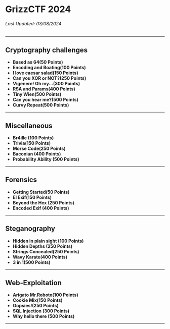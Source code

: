 # GrizzCTF 2024

###### Last Updated: 03/08/2024 

---

## Cryptography challenges
- **Based as 64(50 Points)**
- **Encoding and Boating(100 Points)**
- **I love caesar salad(150 Points)**
- **Can you XOR or NOT?(250 Points)**
- **Vigenere! Oh my...(300 Points)**
- **RSA and Params(400 Points)**
- **Tiny Wien(500 Points)**
- **Can you hear me?(500 Points)**
- **Curvy Repeat(500 Points)**

---

## Miscellaneous
- **Br4ille (100 Points)**
- **Trivia(150 Points)**
- **Morse Code(250 Points)**
- **Baconian (400 Points)**
- **Probability Ability (500 Points)**


---

## Forensics
- **Getting Started(50 Points)**
- **El Exif(150 Points)**
- **Beyond the Hex (250 Points)**
- **Encoded Exif (400 Points)**

---

## Steganography
- **Hidden in plain sight (100 Points)**
- **Hidden Depths (250 Points)**
- **Strings Concealed(250 Points)**
- **Wavy Karate(400 Points)**
- **3 in 1(500 Points)**
    
---

## Web-Exploitation
- **Arigato Mr.Roboto(100 Points)**
- **Cookie Mix(150 Points)**
- **Oopsies!(250 Points)**
- **SQL Injection (300 Points)**
- **Why hello there (500 Points)**

---
